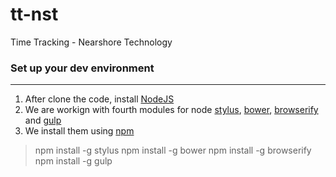 tt-nst
====

Time Tracking - Nearshore Technology

### Set up your dev environment
---

1. After clone the code, install [NodeJS](http://nodejs.org/)
2. We are workign with fourth modules for node [stylus](http://learnboost.github.io/stylus/docs/executable.html), [bower](http://bower.io/), [browserify](http://browserify.org/) and [gulp](http://gulpjs.com/)
3. We install them using [npm](https://www.npmjs.org/)
>npm install -g stylus
>npm install -g bower
>npm install -g browserify
>npm install -g gulp
